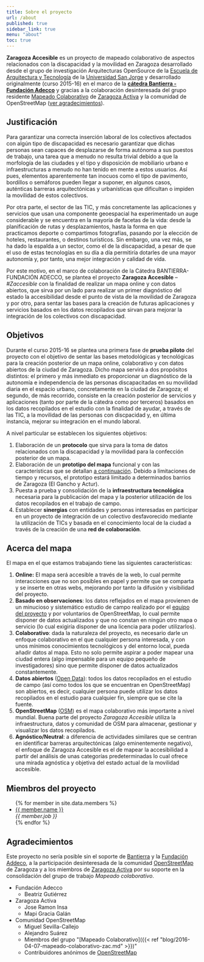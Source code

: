 ```yaml
---
title: Sobre el proyecto
url: /about
published: true
sidebar_link: true
menu: "about"
toc: true
---
```


**Zaragoza Accesible** es un proyecto de mapeado colaborativo de
aspectos relacionados con la discapacidad y la movilidad en Zaragoza desarrollado desde el grupo de investigación Arquitecturas OpenSource de la
[Escuela de Arquitectura y Tecnología](http://etsa.usj.es) de la
[Universidad San Jorge](http://usj.es) y desarrollado originalmente (curso 2015-16) en el marco de la **[cátedra Bantierra - Fundación Adecco](/catedra)** y gracias a la colaboración desinteresada del grupo residente [Mapeado Colaborativo](https://mapcolabora.org) de [Zaragoza Activa](http://www.zaragoza.es/ciudad/sectores/activa/) y la comunidad de OpenStreetMap ([ver agradecimientos](#agradecimientos)).

<!-- **Tabla de contenidos**

{{.TableOfContents}}

* TOC will be output here
{:toc} -->

## Justificación

Para garantizar una correcta inserción laboral de los colectivos afectados con algún tipo de discapacidad es necesario garantizar que dichas personas sean capaces de desplazarse de forma autónoma a sus puestos de trabajo, una tarea que a menudo no resulta trivial debido a que la morfología de las ciudades y el tipo y disposición de mobiliario urbano e infraestructuras a menudo no han tenido en mente a estos usuarios. Así pues, elementos aparentemente tan inocuos como el tipo de pavimento, bordillos o semáforos pueden llegar a suponer, en algunos casos, auténticas barreras arquitectónicas y urbanísticas que dificultan o impiden la movilidad de estos colectivos.

Por otra parte, el sector de las TIC, y más concretamente las aplicaciones y servicios que usan una componente geoespacial ha experimentado un auge considerable y se encuentra en la mayoría de facetas de la vida: desde la planificación de rutas y desplazamientos, hasta la forma en que practicamos deporte o compartimos fotografías, pasando por la elección de hoteles, restaurantes, o destinos turísticos. Sin embargo, una vez más, se ha dado la espalda a un sector, como el de la discapacidad, a pesar de que el uso de estas tecnologías en su día a día permitiría dotarles de una mayor autonomía y, por tanto, una mejor integración y calidad de vida.

Por este motivo, en el marco de colaboración de la Cátedra BANTIERRA-FUNDACIÓN ADECCO, se plantea el proyecto **Zaragoza Accesible** – *#Zaccesible* con la finalidad de realizar un mapa online y con datos abiertos, que sirva por un lado para realizar un primer diagnóstico del estado la accesibilidad desde el punto de vista de la movilidad de Zaragoza y por otro, para sentar las bases para la creación de futuras aplicaciones y servicios basados en los datos recopilados que sirvan para mejorar la integración de los colectivos con discapacidad.

## Objetivos

Durante el curso 2015-16 se plantea una primera fase de **prueba piloto** del proyecto con el objetivo de sentar las bases metodológicas y tecnológicas para la creación posterior de un mapa online, colaborativo y con datos abiertos de la ciudad de Zaragoza. Dicho mapa servirá a dos propósitos distintos: el primero y más inmediato es proporcionar un diagnóstico de la autonomía e independencia de las personas discapacitadas en su movilidad diaria en el espacio urbano, concretamente en la ciudad de Zaragoza; el segundo, de más recorrido, consiste en la creación posterior de servicios y aplicaciones (tanto por parte de la cátedra como por terceros) basados en los datos recopilados en el estudio con la finalidad de ayudar, a través de las TIC, a la movilidad de las personas con discpacidad y, en última instancia, mejorar su integración en el mundo laboral.

A nivel particular se establecen los siguientes objetivos:

1. Elaboración de un **protocolo** que sirva para la toma de datos relacionados con la discapacidad y la movilidad para la confección posterior de un mapa.
1. Elaboración de un **prototipo del mapa** funcional y con las características que se detallan [a continuación](#acerca-del-mapa). Debido a limitaciones de tiempo y recursos, el prototipo estará limitado a determinados barrios de Zaragoza (El Gancho y Actur).
1. Puesta a prueba y consolidación de la **infraestructura tecnológica** necesaria para la publicación del mapa y la posterior utilización de los datos recopilados en el trabajo de campo.
1. Establecer **sinergias** con entidades y personas interesadas en participar en un proyecto de integración de un colectivo desfavorecido mediante la utilización de TICs y basada en el conocimiento local de la ciudad a través de la creación de una **red de colaboración**.

## Acerca del mapa

El mapa en el que estamos trabajando tiene las siguientes características:

1. **Online:** El mapa será accesible a través de la web, lo cual permite interacciones que no son posibles en papel y permite que se comparta y se inserte en otras webs, mejorando por tanto la difusión y visibilidad del proyecto.
1. **Basado en observaciones**: los datos reflejados en el mapa provienen de un minucioso y sistemático estudio de campo realizado por el [equipo del proyecto](#miembros-del-proyecto) y por voluntarios de OpenStreetMap, lo cual permite disponer de datos actualizados y que no constan en ningún otro mapa o servicio (lo cual exigiría disponer de una licencia para poder utilizarlos).
1. **Colaborativo**: dada la naturaleza del proyecto, es necesario darle un enfoque colaborativo en el que cualquier persona interesada, y con unos mínimos conocimientos tecnológicos y del entorno local, pueda añadir datos al mapa. Esto no solo permite aspirar a poder mapear una ciudad entera (algo impensable para un equipo pequeño de investigadores) sino que permite disponer de datos actualizados constantemente.
1. **Datos abiertos** ([Open Data](https://es.wikipedia.org/wiki/Datos_abiertos)): todos los datos recopilados en el estudio de campo (así como todos los que se encuentran en OpenStreetMap) son abiertos, es decir, cualquier persona puede utilizar los datos recopilados en el estudio para cualquier fin, siempre que se cite la fuente.
1. **OpenStreetMap** ([OSM](http://openstreetmap.org)) es el mapa colaborativo más importante a nivel mundial. Buena parte del proyecto *Zaragoza Accesible* utiliza la infraestructura, datos y comunidad de OSM para almacenar, gestionar y visualizar los datos recopilados.
1. **Agnóstico/Neutral**: a diferencia de actividades similares que se centran en identificar barreras arquitectónicas (algo eminentemente negativo), el enfoque de Zaragoza Accesible es el de mapear la accesibilidad a partir del análisis de unas categorías predeterminadas lo cual ofrece una mirada agnóstica y objetiva del estado actual de la movilidad accesible.

## Miembros del proyecto

<ul>
{% for member in site.data.members %}
  <li>
    <a href="{{ member.url }}">{{ member.name }}</a> <br>
    <i>{{ member.job }}</i>
  </li>
{% endfor %}
</ul>

## Agradecimientos

Este proyecto no sería posible sin el soporte de [Bantierra](http://www.bantierra.es/) y la [Fundación Addeco](http://www.fundacionadecco.es),  a la participación desinteresada de la comunidad [OpenStreetMap](htpp://openstretmap.org) de Zaragoza y a los miembros de [Zaragoza Activa](http://www.zaragoza.es/ciudad/sectores/activa/) por su soporte en la consolidación del grupo de trabajo *Mapeado colaborativo*.

* Fundación Adecco
  * Beatriz Gutiérrez
* Zaragoza Activa
  * Jose Ramon Insa
  * Mapi Gracia Galán
* Comunidad OpenStreetMap
  * Miguel Sevilla-Callejo
  * Alejandro Suárez
  * Miembros del grupo "[Mapeado Colaborativo]({{< ref "blog/2016-04-07-mapeado-colaborativo-zac.md" >}})"
  * Contribuidores anónimos de [OpenStreetMap](htpp://openstretmap.org)
